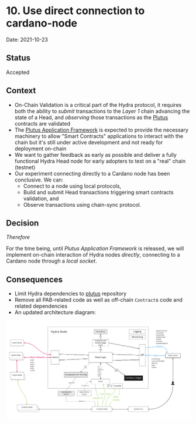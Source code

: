 # 10. Use direct connection to cardano-node

Date: 2021-10-23

## Status

Accepted

## Context

* On-Chain Validation is a critical part of the Hydra protocol, it requires both the ability to _submit_ transactions to the _Layer 1_ chain advancing the state of a Head, and _observing_ those transactions as the [Plutus](https://github.com/input-output-hk/plutus) contracts are validated
* The [Plutus Application Framework](https://github.com/input-output-hk/plutus-apps) is expected to provide the necessary machinery to allow "Smart Contracts" applications to interact with the chain but it's still under active development and not ready for deployment on-chain
* We want to gather feedback as early as possible and deliver a fully functional Hydra Head node for early adopters to test on a "real" chain (testnet)
* Our experiment connecting directly to a Cardano node has been conclusive. We can:
  * Connect to a node using local protocols,
  * Build and submit Head transactions triggering smart contracts validation, and
  * Observe transactions using chain-sync protocol.

## Decision

_Therefore_

For the time being, until _Plutus Application Framework_ is released, we will implement on-chain interaction of Hydra nodes _directly_, connecting to a Cardano node through a _local socket_.

## Consequences

* Limit Hydra dependencies to [plutus](https://github.com/input-output-hk/plutus) repository
* Remove all PAB-related code as well as off-chain `Contract`s code and related dependencies
* An updated architecture diagram:

![](../images/hydra-architecture-direct.jpg)
